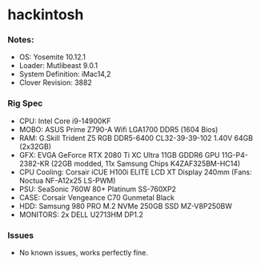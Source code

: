 # hackintosh

### Notes:
 * OS: Yosemite 10.12.1
 * Loader: Mutlibeast 9.0.1
 * System Definition: iMac14,2
 * Clover Revision: 3882


### Rig Spec
 * CPU: Intel Core i9-14900KF
 * MOBO: ASUS Prime Z790-A Wifi LGA1700 DDR5 (1604 Bios)
 * RAM: G.Skill Trident Z5 RGB DDR5-6400 CL32-39-39-102 1.40V 64GB (2x32GB)
 * GFX: EVGA GeForce RTX 2080 Ti XC Ultra 11GB GDDR6 GPU 11G-P4-2382-KR (22GB modded, 11x Samsung Chips K4ZAF325BM-HC14)
 * CPU Cooling: Corsair iCUE H100i ELITE LCD XT Display 240mm (Fans: Noctua NF-A12x25 LS-PWM)
 * PSU: SeaSonic 760W 80+ Platinum SS-760XP2
 * CASE: Corsair Vengeance C70 Gunmetal Black
 * HDD: Samsung 980 PRO M.2 NVMe 250GB SSD MZ-V8P250BW
 * MONITORS: 2x DELL U2713HM DP1.2


### Issues
 * No known issues, works perfectly fine.
